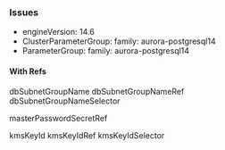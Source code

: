 ### Issues
- engineVersion: 14.6
- ClusterParameterGroup: 
  family: aurora-postgresql14
- ParameterGroup:
  family: aurora-postgresql14


#### With Refs

dbSubnetGroupName
dbSubnetGroupNameRef
dbSubnetGroupNameSelector 

masterPasswordSecretRef

kmsKeyId
kmsKeyIdRef
kmsKeyIdSelector
